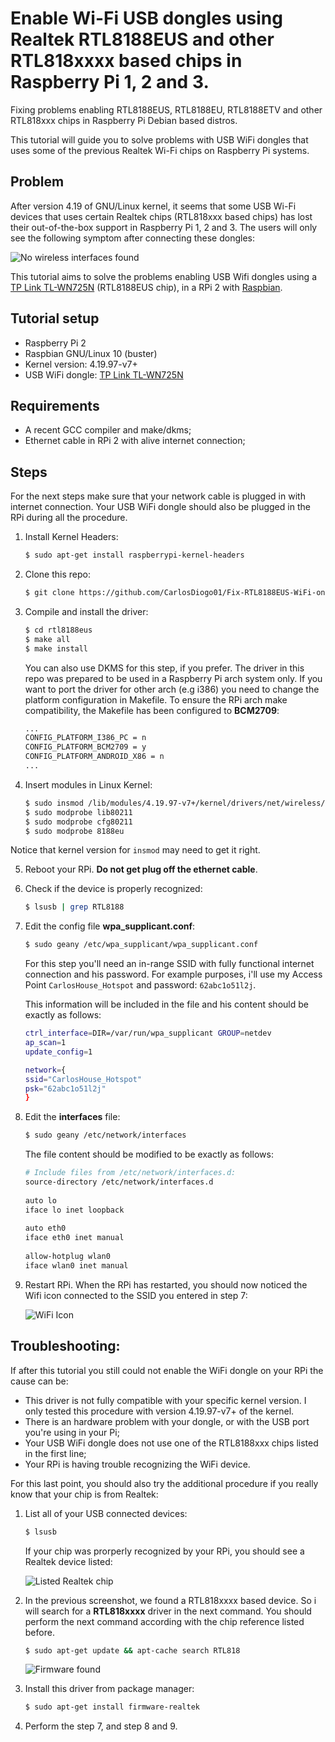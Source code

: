 Enable Wi-Fi USB dongles using Realtek RTL8188EUS and other RTL818xxxx based chips in Raspberry Pi 1, 2 and 3.
====

Fixing problems enabling RTL8188EUS, RTL8188EU, RTL8188ETV and other RTL818xxx chips in Raspberry Pi Debian based distros.

This tutorial will guide you to solve problems with USB WiFi dongles that uses some of the previous Realtek Wi-Fi chips on Raspberry Pi systems.

Problem
------------------------

After version 4.19 of GNU/Linux kernel, it seems that some USB Wi-Fi devices that uses certain Realtek chips (RTL818xxx based chips) has lost their out-of-the-box support in Raspberry Pi 1, 2 and 3.
The users will only see the following symptom after connecting these dongles:

![No wireless interfaces found](https://i.ibb.co/598Ld0Z/2020-04-10-162444-1824x984-scrot.png)


This tutorial aims to solve the problems enabling USB Wifi dongles using a [TP Link TL-WN725N](https://www.tp-link.com/us/home-networking/usb-adapter/tl-wn725n/) (RTL8188EUS chip), in a RPi 2 with [Raspbian](https://www.raspbian.org/RaspbianImages).

Tutorial setup
------------------------
- Raspberry Pi 2 
- Raspbian GNU/Linux 10 (buster)
- Kernel version: 4.19.97-v7+
- USB WiFi dongle: [TP Link TL-WN725N](https://www.tp-link.com/us/home-networking/usb-adapter/tl-wn725n/) 


Requirements
------------------------
- A recent GCC compiler and make/dkms;
- Ethernet cable in RPi 2 with alive internet connection;


## Steps

For the next steps make sure that your network cable is plugged in with internet connection.
Your USB WiFi dongle should also be plugged in the RPi during all the procedure.

1. Install Kernel Headers:

	```sh
	$ sudo apt-get install raspberrypi-kernel-headers
	```
	
2. Clone this repo:
	
	```sh
	$ git clone https://github.com/CarlosDiogo01/Fix-RTL8188EUS-WiFi-on-Rpi.git
	```
	
3. Compile and install the driver:
	
	```sh
	$ cd rtl8188eus
	$ make all
	$ make install
	```
	
	You can also use DKMS for this step, if you prefer.
	The driver in this repo was prepared to be used in a Raspberry Pi arch system only. 
	If you want to port the driver for other arch (e.g i386) you need to change the platform configuration in Makefile.
	To ensure the RPi arch make compatibility, the Makefile has been configured to **BCM2709**:
	
	```sh
	...
	CONFIG_PLATFORM_I386_PC = n
	CONFIG_PLATFORM_BCM2709 = y
	CONFIG_PLATFORM_ANDROID_X86 = n
	...
	```

4. Insert modules in Linux Kernel:
	
	```sh
	$ sudo insmod /lib/modules/4.19.97-v7+/kernel/drivers/net/wireless/8188eu.ko
	$ sudo modprobe lib80211
	$ sudo modprobe cfg80211
	$ sudo modprobe 8188eu 
	```
	
Notice that kernel version for `insmod` may need to get it right.

5. Reboot your RPi. **Do not get plug off the ethernet cable**.

6. Check if the device is properly recognized:
	
	```sh
	$ lsusb | grep RTL8188
	```
	
7. Edit the config file **wpa_supplicant.conf**:
	
	```sh
	$ sudo geany /etc/wpa_supplicant/wpa_supplicant.conf
	```
	
	For this step you'll need an in-range SSID with fully functional internet connection and his password.
	For example purposes, i'll use my Access Point `CarlosHouse_Hotspot` and password: `62abc1o51l2j`.

	This information will be included in the file and his content should be exactly as follows:
	
	```sh
	ctrl_interface=DIR=/var/run/wpa_supplicant GROUP=netdev
	ap_scan=1
	update_config=1

	network={
	ssid="CarlosHouse_Hotspot"
	psk="62abc1o51l2j"
	}
	```

8. Edit the **interfaces** file:

	```sh
	$ sudo geany /etc/network/interfaces
	```
	The file content should be modified to be exactly as follows:	
	
	```sh
	# Include files from /etc/network/interfaces.d:
	source-directory /etc/network/interfaces.d
	 
	auto lo
	iface lo inet loopback
	 
	auto eth0
	iface eth0 inet manual
	 
	allow-hotplug wlan0
	iface wlan0 inet manual
	```
	
9. Restart RPi. When the RPi has restarted, you should now noticed the Wifi icon connected to the SSID you entered in step 7:

	![WiFi Icon](https://i.ibb.co/M9Y9WPj/2020-04-10-192302-1824x984-scrot.png)


Troubleshooting:
------------------------

If after this tutorial you still could not enable the WiFi dongle on your RPi the cause can be:

* This driver is not fully compatible with your specific kernel version. I only tested this procedure with version 4.19.97-v7+ of the kernel.
* There is an hardware problem with your dongle, or with the USB port you're using in your Pi;
* Your USB WiFi dongle does not use one of the RTL8188xxx chips listed in the first line;
* Your RPi is having trouble recognizing the WiFi device. 

For this last point, you should also try the additional procedure if you really know that your chip is from Realtek:

1. List all of your USB connected devices:
	
	```sh
	$ lsusb
	```
	
	If your chip was prorperly recognized by your RPi, you should see a Realtek device listed:

	![Listed Realtek chip](https://i.ibb.co/b6MV4np/2020-04-10-195508-836x134-scrot.png)

2. In the previous screenshot, we found a RTL818xxxx based device. 
So i will search for a **RTL818xxxx** driver in the next command. 
You should perform the next command according with the chip reference listed before.

	```sh
	$ sudo apt-get update && apt-cache search RTL818
	```
	
	![Firmware found](https://i.ibb.co/Kr0N4yT/2020-04-10-201957-684x134-scrot.png)

3. Install this driver from package manager:
	```sh
	$ sudo apt-get install firmware-realtek
	```

4. Perform the step 7, and step 8 and 9.
